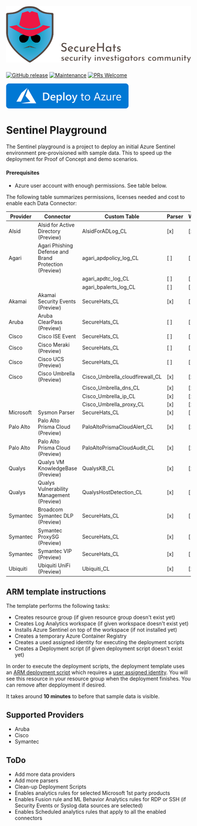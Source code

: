 ![logo](./media/securehats-banner.png)
=========
[![GitHub release](https://img.shields.io/github/release/SecureHats/Sentinel-playground.svg?style=flat-square)](https://github.com/SecureHats/Sentinel-playground/releases)
[![Maintenance](https://img.shields.io/maintenance/yes/2021.svg?style=flat-square)]()
[![PRs Welcome](https://img.shields.io/badge/PRs-welcome-brightgreen.svg?style=flat-square)](http://makeapullrequest.com)

[![Deploy To Azure](https://raw.githubusercontent.com/Azure/azure-quickstart-templates/master/1-CONTRIBUTION-GUIDE/images/deploytoazure.svg?sanitize=true)](https://portal.azure.com/#create/Microsoft.Template/uri/https%3A%2F%2Fraw.githubusercontent.com%2FSecureHats%2FSentinel-playground%2Fmain%2FARM-Templates%2Fazuredeploy.json/createUIDefinitionUri/https%3A%2F%2Fraw.githubusercontent.com%2FSecureHats%2FSentinel-playground%2Fmain%2FARM-Templates%2FUiDefinition.json)
# Sentinel Playground

The Sentinel playground is a project to deploy an initial Azure Sentinel environment pre-provisioned with sample data. 
This to speed up the deployment for Proof of Concept and demo scenarios.

#### Prerequisites

- Azure user account with enough permissions. See table below.

The following table summarizes permissions, licenses needed and cost to enable each Data Connector:

| Provider   | Connector                                             | Custom Table                    | Parser | Workbook | Solution | Tested  |
| ---------- | ----------------------------------------------------- | ------------------------------- | ------ | -------- | -------- | ------- |
| Alsid      | Alsid for Active Directory (Preview)                  | AlsidForADLog_CL                |   [x]  |    [x]   |   [ ]    |   [ ]   |
| Agari      | Agari Phishing Defense and Brand Protection (Preview) | agari_apdpolicy_log_CL          |   [ ]  |    [ ]   |   [ ]    |   [ ]   |
|            |                                                       | agari_apdtc_log_CL              |   [ ]  |    [ ]   |   [ ]    |   [ ]   |
|            |                                                       | agari_bpalerts_log_CL           |   [ ]  |    [ ]   |   [ ]    |   [ ]   |
| Akamai     | Akamai Security Events (Preview)                      | SecureHats_CL                   |   [x]  |    [ ]   |   [ ]    |   [ ]   |
| Aruba      | Aruba ClearPass (Preview)                             | SecureHats_CL                   |   [ ]  |    [ ]   |   [ ]    |   [ ]   |
| Cisco      | Cisco ISE Event                                       | SecureHats_CL                   |   [ ]  |    [ ]   |   [ ]    |   [ ]   |
| Cisco      | Cisco Meraki (Preview)                                | SecureHats_CL                   |   [ ]  |    [ ]   |   [ ]    |   [ ]   |
| Cisco      | Cisco UCS (Preview)                                   | SecureHats_CL                   |   [ ]  |    [ ]   |   [ ]    |   [ ]   |
| Cisco      | Cisco Umbrella (Preview)                              | Cisco_Umbrella_cloudfirewall_CL |   [x]  |    [x]   |   [x]    |   [ ]   |
|            |                                                       | Cisco_Umbrella_dns_CL           |   [x]  |    [x]   |   [x]    |   [ ]   |
|            |                                                       | Cisco_Umbrella_ip_CL            |   [x]  |    [x]   |   [x]    |   [ ]   |
|            |                                                       | Cisco_Umbrella_proxy_CL         |   [x]  |    [x]   |   [x]    |   [ ]   |
| Microsoft  | Sysmon Parser                                         | SecureHats_CL                   |   [x]  |    [ ]   |   [ ]    |   [ ]   |
| Palo Alto  | Palo Alto Prisma Cloud (Preview)                      | PaloAltoPrismaCloudAlert_CL     |   [x]  |    [x]   |   [x]    |   [ ]   |
| Palo Alto  | Palo Alto Prisma Cloud (Preview)                      | PaloAltoPrismaCloudAudit_CL     |   [x]  |    [x]   |   [x]    |   [ ]   |
| Qualys     | Qualys VM KnowledgeBase (Preview)                     | QualysKB_CL                     |   [x]  |    [x]   |   [x]    |   [ ]   |
| Qualys     | Qualys Vulnerability Management (Preview)             | QualysHostDetection_CL          |   [x]  |    [ ]   |   [ ]    |   [ ]   |
| Symantec   | Broadcom Symantec DLP (Preview)                       | SecureHats_CL                   |   [x]  |    [ ]   |   [ ]    |   [ ]   |
| Symantec   | Symantec ProxySG (Preview)                            | SecureHats_CL                   |   [x]  |    [ ]   |   [ ]    |   [ ]   |
| Symantec   | Symantec VIP (Preview)                                | SecureHats_CL                   |   [x]  |    [ ]   |   [ ]    |   [ ]   |
| Ubiquiti   | Ubiquiti UniFi (Preview)                              | Ubiquiti_CL                     |   [x]  |    [x]   |   [x]    |   [ ]   |

## ARM template instructions

The template performs the following tasks:

- Creates resource group (if given resource group doesn't exist yet)
- Creates Log Analytics workspace (if given workspace doesn't exist yet)
- Installs Azure Sentinel on top of the workspace (if not installed yet)
- Creates a temporary Azure Container Registry
- Creates a used assigned identity for executing the deployment scripts
- Creates a Deployment script (if given deployment script doesn't exist yet)

In order to execute the deployment scripts, the deployment template uses an [ARM deployment script](https://docs.microsoft.com/azure/azure-resource-manager/templates/deployment-script-template) which requires a [user assigned identity](https://docs.microsoft.com/azure/active-directory/managed-identities-azure-resources/overview). You will see this resource in your resource group when the deployment finishes. You can remove after depployment if desired.

It takes around **10 minutes** to before that sample data is visible.

## Supported Providers
- Aruba 
- Cisco
- Symantec

## ToDo
- Add more data providers
- Add more parsers
- Clean-up Deployment Scripts
- Enables analytics rules for selected Microsoft 1st party products 
- Enables Fusion rule and ML Behavior Analytics rules for RDP or SSH (if Security Events or Syslog data sources are selected)
- Enables Scheduled analytics rules that apply to all the enabled connectors 
